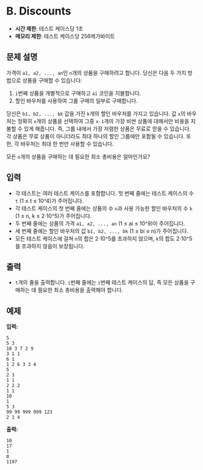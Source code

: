 # B. Discounts

- **시간 제한**: 테스트 케이스당 1초
- **메모리 제한**: 테스트 케이스당 256메가바이트

## 문제 설명

가격이 `a1, a2, ..., an`인 `n`개의 상품을 구매하려고 합니다. 당신은 다음 두 가지 방법으로 상품을 구매할 수 있습니다:

1.  `i`번째 상품을 개별적으로 구매하고 `ai` 코인을 지불합니다.
2.  할인 바우처를 사용하여 그룹 구매의 일부로 구매합니다.

당신은 `b1, b2, ..., bk` 값을 가진 `k`개의 할인 바우처를 가지고 있습니다. 값 `x`의 바우처는 정확히 `x`개의 상품을 선택하여 그중 `x-1`개의 가장 비싼 상품에 대해서만 비용을 지불할 수 있게 해줍니다. 즉, 그룹 내에서 가장 저렴한 상품은 무료로 얻을 수 있습니다. 각 상품은 무료 상품이 아니더라도 최대 하나의 할인 그룹에만 포함될 수 있습니다. 또한, 각 바우처는 최대 한 번만 사용할 수 있습니다.

모든 `n`개의 상품을 구매하는 데 필요한 최소 총비용은 얼마인가요?

## 입력

- 각 테스트는 여러 테스트 케이스를 포함합니다. 첫 번째 줄에는 테스트 케이스의 수 `t` (1 ≤ t ≤ 10^4)가 주어집니다.
- 각 테스트 케이스의 첫 번째 줄에는 상품의 수 `n`과 사용 가능한 할인 바우처의 수 `k` (1 ≤ n, k ≤ 2⋅10^5)가 주어집니다.
- 두 번째 줄에는 상품의 가격 `a1, a2, ..., an` (1 ≤ ai ≤ 10^9)이 주어집니다.
- 세 번째 줄에는 할인 바우처의 값 `b1, b2, ..., bk` (1 ≤ bi ≤ n)가 주어집니다.
- 모든 테스트 케이스에 걸쳐 `n`의 합은 2⋅10^5를 초과하지 않으며, `k`의 합도 2⋅10^5를 초과하지 않음이 보장됩니다.

## 출력

- `t`개의 줄을 출력합니다. `i`번째 줄에는 `i`번째 테스트 케이스의 답, 즉 모든 상품을 구매하는 데 필요한 최소 총비용을 출력해야 합니다.

## 예제

**입력:**
```
5
5 3
18 3 7 2 9
3 1 1
6 1
1 2 6 3 3 4
5
2 3
1 1
2 2 2
1 1
10
1
5 3
99 99 999 999 123
2 1 4
```

**출력:**
```
10
17
1
0
1197
```
